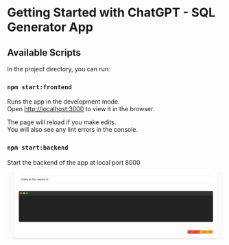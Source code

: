 # Getting Started with ChatGPT - SQL Generator App

## Available Scripts

In the project directory, you can run:

### `npm start:frontend`

Runs the app in the development mode.\
Open [http://localhost:3000](http://localhost:3000) to view it in the browser.

The page will reload if you make edits.\
You will also see any lint errors in the console.

### `npm start:backend`

Start the backend of the app at local port 8000

![Alt text](image.png)
